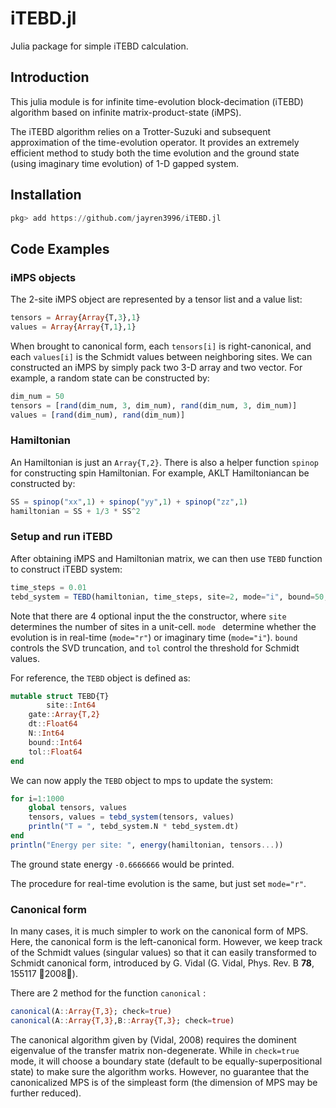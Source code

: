 # iTEBD.jl
Julia package for simple iTEBD calculation.

## Introduction

This julia module is for infinite time-evolution block-decimation (iTEBD) algorithm based on infinite matrix-product-state (iMPS).

The iTEBD algorithm relies on a Trotter-Suzuki and subsequent approximation of the time-evolution operator. It provides an extremely efficient method to study both the time evolution and the ground state (using imaginary time evolution) of 1-D gapped system.

## Installation
```julia
pkg> add https://github.com/jayren3996/iTEBD.jl
```

## Code Examples

### iMPS objects

The 2-site iMPS object are represented by a tensor list and a value list:

```julia
tensors = Array{Array{T,3},1}
values = Array{Array{T,1},1}
```

When brought to canonical form, each ```tensors[i]``` is right-canonical, and each ```values[i]``` is the Schmidt values between neighboring sites. We can constructed an iMPS by simply pack two 3-D array and two vector. For example, a random state can be constructed by:

```julia
dim_num = 50
tensors = [rand(dim_num, 3, dim_num), rand(dim_num, 3, dim_num)]
values = [rand(dim_num), rand(dim_num)]
```

### Hamiltonian

An Hamiltonian is just an  ```Array{T,2}```. There is also a helper function ```spinop``` for constructing spin Hamiltonian. For example, AKLT Hamiltoniancan be constructed by:

```julia
SS = spinop("xx",1) + spinop("yy",1) + spinop("zz",1)
hamiltonian = SS + 1/3 * SS^2
```

### Setup and run iTEBD

After obtaining iMPS and Hamiltonian matrix, we can then use ```TEBD``` function to construct iTEBD system:

```julia
time_steps = 0.01
tebd_system = TEBD(hamiltonian, time_steps, site=2, mode="i", bound=50, tol=1e-7)
```

Note that there are 4 optional input the the constructor, where ```site``` determines the number of sites in a unit-cell. ```mode ``` determine whether the evolution is in real-time (```mode="r"```) or imaginary time (```mode="i"```). ```bound``` controls the SVD truncation, and ```tol``` control the threshold for Schmidt values.

For reference, the ```TEBD``` object is defined as:

```julia
mutable struct TEBD{T}
		site::Int64
    gate::Array{T,2}
    dt::Float64
    N::Int64
    bound::Int64
    tol::Float64
end
```

We can now apply the ```TEBD``` object to mps to update the system:

```julia
for i=1:1000
    global tensors, values
    tensors, values = tebd_system(tensors, values)
    println("T = ", tebd_system.N * tebd_system.dt)
end
println("Energy per site: ", energy(hamiltonian, tensors...))
```

The ground state energy ```-0.6666666``` would be printed.

The procedure for real-time evolution is the same, but just set ```mode="r"```.

### Canonical form

In many cases, it is much simpler to work on the canonical form of MPS. Here, the canonical form is the left-canonical form. However, we keep track of the Schmidt values (singular values) so that it can easily transformed to Schmidt canonical form, introduced by G. Vidal (G. Vidal, Phys. Rev. B **78**, 155117 􏱋2008􏱌). 

There are 2 method for the function ```canonical``` :

```julia
canonical(A::Array{T,3}; check=true)
canonical(A::Array{T,3},B::Array{T,3}; check=true)
```

The canonical algorithm given by (Vidal, 2008) requires the dominent eigenvalue of the transfer matrix non-degenerate. While in ```check=true``` mode, it will choose a boundary state (default to be equally-superpositional state) to make sure the algorithm works. However, no guarantee that the canonicalized MPS is of the simpleast form (the dimension of MPS may be further reduced). 